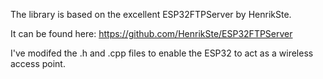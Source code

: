 The library is based on the excellent ESP32FTPServer by HenrikSte.

It can be found here: https://github.com/HenrikSte/ESP32FTPServer

I've modifed the .h and .cpp files to enable the ESP32 to act as a wireless access point. 
